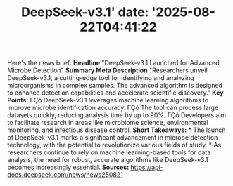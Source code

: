﻿---
title: "DeepSeek-v3.1'
date: '2025-08-22T04:41:22"
category: "Markets"
summary: ""
slug: "deepseekv31"
source_urls:
  - "https://api-docs.deepseek.com/news/news250821"
seo:
  title: "DeepSeek-v3.1 | Hash n Hedge'
  description: '"
  keywords: ["news", "markets", "brief"]
---
Here's the news brief:  **Headline** "DeepSeek-v3.1 Launched for Advanced Microbe Detection"  **Summary Meta Description** "Researchers unveil DeepSeek-v3.1, a cutting-edge tool for identifying and analyzing microorganisms in complex samples. The advanced algorithm is designed to enhance detection capabilities and accelerate scientific discovery."  **Key Points:**  ΓÇó DeepSeek-v3.1 leverages machine learning algorithms to improve microbe identification accuracy. ΓÇó The tool can process large datasets quickly, reducing analysis time by up to 90%. ΓÇó Developers aim to facilitate research in areas like microbiome science, environmental monitoring, and infectious disease control.  **Short Takeaways:**  * The launch of DeepSeek-v3.1 marks a significant advancement in microbe detection technology, with the potential to revolutionize various fields of study. * As researchers continue to rely on machine learning-based tools for data analysis, the need for robust, accurate algorithms like DeepSeek-v3.1 becomes increasingly essential.  **Sources:** https://api-docs.deepseek.com/news/news250821 
